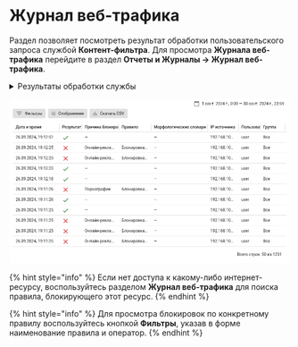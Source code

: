 # Журнал веб-трафика

Раздел позволяет посмотреть результат обработки пользовательского запроса службой **Контент-фильтра**. Для просмотра **Журнала веб-трафика** перейдите в раздел **Отчеты и Журналы -> Журнал веб-трафика**.

<details>

<summary>Результаты обработки службы</summary>

* ![](/.gitbook/assets/icon-yes.png) - **Разрешено**
* ![](/.gitbook/assets/icon-unencrypted.png) - **Расшифровано**
* ![](/.gitbook/assets/icon-red-cross.png) - **Запрещено**
* ![](/.gitbook/assets/icon-translate.png) - **Перенаправлено на**

</details>

![](/.gitbook/assets/web-access-log.png)

{% hint style="info" %}
Если нет доступа к какому-либо интернет-ресурсу, воспользуйтесь разделом **Журнал веб-трафика** для поиска правила, блокирующего этот ресурс.
{% endhint %}

{% hint style="info" %}
Для просмотра блокировок по конкретному правилу воспользуйтесь кнопкой **Фильтры**, указав в форме наименование правила и оператор.
{% endhint %}
